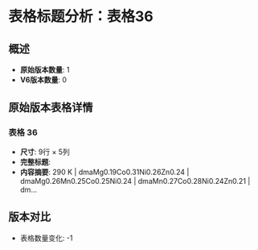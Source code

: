 # 表格标题分析：表格36

## 概述
- **原始版本数量**: 1
- **V6版本数量**: 0

## 原始版本表格详情

### 表格 36
- **尺寸**: 9行 × 5列
- **完整标题**: 
- **内容摘要**: 290 K | dmaMg0.19Co0.31Ni0.26Zn0.24 | dmaMg0.26Mn0.25Co0.25Ni0.24 | dmaMn0.27Co0.28Ni0.24Zn0.21 | dm...

## 版本对比

- 表格数量变化: -1